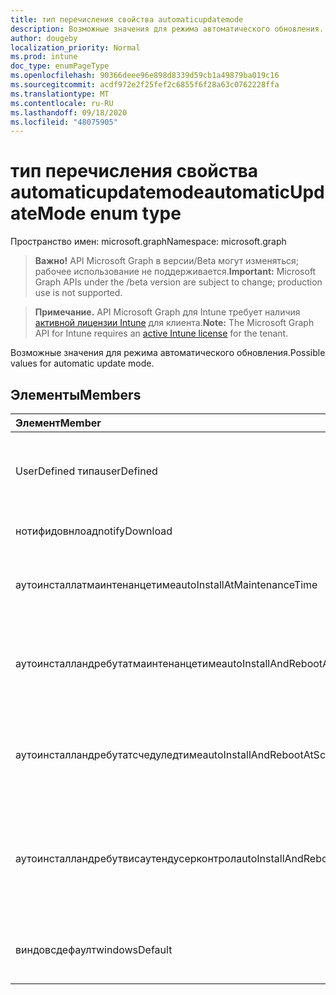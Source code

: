 ```yaml
---
title: тип перечисления свойства automaticupdatemode
description: Возможные значения для режима автоматического обновления.
author: dougeby
localization_priority: Normal
ms.prod: intune
doc_type: enumPageType
ms.openlocfilehash: 90366deee96e898d8339d59cb1a49879ba019c16
ms.sourcegitcommit: acdf972e2f25fef2c6855f6f28a63c0762228ffa
ms.translationtype: MT
ms.contentlocale: ru-RU
ms.lasthandoff: 09/18/2020
ms.locfileid: "48075905"
---
```

# <a name="automaticupdatemode-enum-type"></a><span data-ttu-id="a528b-103">тип перечисления свойства automaticupdatemode</span><span class="sxs-lookup"><span data-stu-id="a528b-103">automaticUpdateMode enum type</span></span>

<span data-ttu-id="a528b-104">Пространство имен: microsoft.graph</span><span class="sxs-lookup"><span data-stu-id="a528b-104">Namespace: microsoft.graph</span></span>

> <span data-ttu-id="a528b-105">**Важно!** API Microsoft Graph в версии/Beta могут изменяться; рабочее использование не поддерживается.</span><span class="sxs-lookup"><span data-stu-id="a528b-105">**Important:** Microsoft Graph APIs under the /beta version are subject to change; production use is not supported.</span></span>

> <span data-ttu-id="a528b-106">**Примечание.** API Microsoft Graph для Intune требует наличия [активной лицензии Intune](https://go.microsoft.com/fwlink/?linkid=839381) для клиента.</span><span class="sxs-lookup"><span data-stu-id="a528b-106">**Note:** The Microsoft Graph API for Intune requires an [active Intune license](https://go.microsoft.com/fwlink/?linkid=839381) for the tenant.</span></span>

<span data-ttu-id="a528b-107">Возможные значения для режима автоматического обновления.</span><span class="sxs-lookup"><span data-stu-id="a528b-107">Possible values for automatic update mode.</span></span>

## <a name="members"></a><span data-ttu-id="a528b-108">Элементы</span><span class="sxs-lookup"><span data-stu-id="a528b-108">Members</span></span>
|<span data-ttu-id="a528b-109">Элемент</span><span class="sxs-lookup"><span data-stu-id="a528b-109">Member</span></span>|<span data-ttu-id="a528b-110">Значение</span><span class="sxs-lookup"><span data-stu-id="a528b-110">Value</span></span>|<span data-ttu-id="a528b-111">Описание</span><span class="sxs-lookup"><span data-stu-id="a528b-111">Description</span></span>|
|:---|:---|:---|
|<span data-ttu-id="a528b-112">UserDefined типа</span><span class="sxs-lookup"><span data-stu-id="a528b-112">userDefined</span></span>|<span data-ttu-id="a528b-113">нуль</span><span class="sxs-lookup"><span data-stu-id="a528b-113">0</span></span>|<span data-ttu-id="a528b-114">Пользователь определен, значение по умолчанию, без намерения.</span><span class="sxs-lookup"><span data-stu-id="a528b-114">User Defined, default value, no intent.</span></span>|
|<span data-ttu-id="a528b-115">нотифидовнлоад</span><span class="sxs-lookup"><span data-stu-id="a528b-115">notifyDownload</span></span>|<span data-ttu-id="a528b-116">1 </span><span class="sxs-lookup"><span data-stu-id="a528b-116">1</span></span>|<span data-ttu-id="a528b-117">Уведомлять при скачивании.</span><span class="sxs-lookup"><span data-stu-id="a528b-117">Notify on download.</span></span>|
|<span data-ttu-id="a528b-118">аутоинсталлатмаинтенанцетиме</span><span class="sxs-lookup"><span data-stu-id="a528b-118">autoInstallAtMaintenanceTime</span></span>|<span data-ttu-id="a528b-119">2 </span><span class="sxs-lookup"><span data-stu-id="a528b-119">2</span></span>|<span data-ttu-id="a528b-120">Автоматическая установка во время обслуживания.</span><span class="sxs-lookup"><span data-stu-id="a528b-120">Auto-install at maintenance time.</span></span>|
|<span data-ttu-id="a528b-121">аутоинсталландребутатмаинтенанцетиме</span><span class="sxs-lookup"><span data-stu-id="a528b-121">autoInstallAndRebootAtMaintenanceTime</span></span>|<span data-ttu-id="a528b-122">4</span><span class="sxs-lookup"><span data-stu-id="a528b-122">3</span></span>|<span data-ttu-id="a528b-123">Автоматическая установка и перезагрузка во время обслуживания.</span><span class="sxs-lookup"><span data-stu-id="a528b-123">Auto-install and reboot at maintenance time.</span></span>|
|<span data-ttu-id="a528b-124">аутоинсталландребутатсчедуледтиме</span><span class="sxs-lookup"><span data-stu-id="a528b-124">autoInstallAndRebootAtScheduledTime</span></span>|<span data-ttu-id="a528b-125">4 </span><span class="sxs-lookup"><span data-stu-id="a528b-125">4</span></span>|<span data-ttu-id="a528b-126">Автоматическая установка и перезагрузка в запланированное время.</span><span class="sxs-lookup"><span data-stu-id="a528b-126">Auto-install and reboot at scheduled time.</span></span>|
|<span data-ttu-id="a528b-127">аутоинсталландребутвисаутендусерконтрол</span><span class="sxs-lookup"><span data-stu-id="a528b-127">autoInstallAndRebootWithoutEndUserControl</span></span>|<span data-ttu-id="a528b-128">5 </span><span class="sxs-lookup"><span data-stu-id="a528b-128">5</span></span>|<span data-ttu-id="a528b-129">Автоматическая установка и перезапуск без управления конечными пользователями</span><span class="sxs-lookup"><span data-stu-id="a528b-129">Auto-install and restart without end-user control</span></span>|
|<span data-ttu-id="a528b-130">виндовсдефаулт</span><span class="sxs-lookup"><span data-stu-id="a528b-130">windowsDefault</span></span>|<span data-ttu-id="a528b-131">6 </span><span class="sxs-lookup"><span data-stu-id="a528b-131">6</span></span>|<span data-ttu-id="a528b-132">Сбросьте значение параметра Windows по умолчанию.</span><span class="sxs-lookup"><span data-stu-id="a528b-132">Reset to Windows default value.</span></span>|






